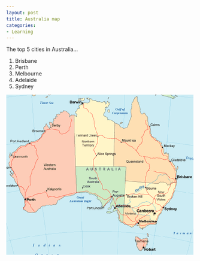 ```yaml
---
layout: post
title: Australia map
categories:
- Learning
---
```



The top 5 cities in Australia...

1. Brisbane
2. Perth
3. Melbourne
4. Adelaide
5. Sydney

![](/img/australia-map.gif "australia-map")
